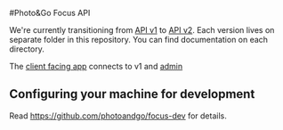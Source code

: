 #Photo&Go Focus API

We're currently transitioning from [API v1](v1) to [API v2](v2).
Each version lives on separate folder in this repository. You can find documentation on each directory.

The [client facing app](http://github.com/photoandgo//focus-front-end)  connects to v1 and [admin](http://github.com/photoandgo//focus-admin)

## Configuring your machine for development
Read https://github.com/photoandgo/focus-dev for details.
